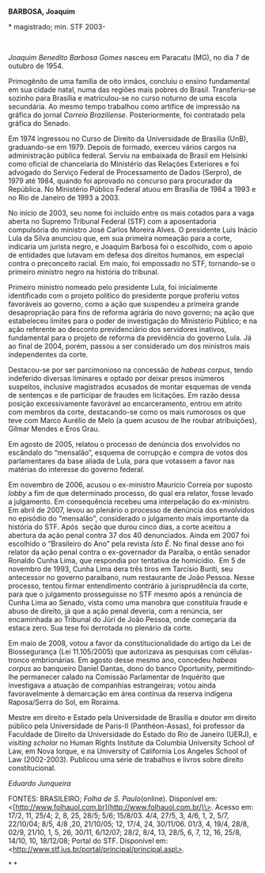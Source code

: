 **BARBOSA, Joaquim**

\* magistrado; min. STF 2003-

 

*Joaquim Benedito Barbosa Gomes* nasceu em Paracatu (MG), no dia 7 de
outubro de 1954.

Primogênito de uma família de oito irmãos, concluiu o ensino fundamental
em sua cidade natal, numa das regiões mais pobres do Brasil.
Transferiu-se sozinho para Brasília e matriculou-se no curso noturno de
uma escola secundária. Ao mesmo tempo trabalhou como artífice de
impressão na gráfica do jornal *Correio Braziliense*. Posteriormente,
foi contratado pela gráfica do Senado.

Em 1974 ingressou no Curso de Direito da Universidade de Brasília (UnB),
graduando-se em 1979. Depois de formado, exerceu vários cargos na
administração pública federal. Serviu na embaixada do Brasil em Helsinki
como oficial de chancelaria do Ministério das Relações Exteriores e foi
advogado do Serviço Federal de Processamento de Dados (Serpro), de 1979
até 1984, quando foi aprovado no concurso para procurador da República.
No Ministério Público Federal atuou em Brasília de 1984 a 1993 e no Rio
de Janeiro de 1993 a 2003.

No início de 2003, seu nome foi incluído entre os mais cotados para a
vaga aberta no Supremo Tribunal Federal (STF) com a aposentadoria
compulsória do ministro José Carlos Moreira Alves. O presidente Luís
Inácio Lula da Silva anunciou que, em sua primeira nomeação para a
corte, indicaria um jurista negro, e Joaquim Barbosa foi o escolhido,
com o apoio de entidades que lutavam em defesa dos direitos humanos, em
especial contra o preconceito racial. Em maio, foi empossado no STF,
tornando-se o primeiro ministro negro na história do tribunal.

Primeiro ministro nomeado pelo presidente Lula, foi inicialmente
identificado com o projeto político do presidente porque proferiu votos
favoráveis ao governo, como a ação que suspendeu a primeira grande
desapropriação para fins de reforma agrária do novo governo; na ação que
estabeleceu limites para o poder de investigação do Ministério Público;
e na ação referente ao desconto previdenciário dos servidores inativos,
fundamental para o projeto de reforma da previdência do governo Lula. Já
ao final de 2004, porém, passou a ser considerado um dos ministros mais
independentes da corte.

Destacou-se por ser parcimonioso na concessão de *habeas corpus*, tendo
indeferido diversas liminares e optado por deixar presos inúmeros
suspeitos, inclusive magistrados acusados de montar esquemas de venda de
sentenças e de participar de fraudes em licitações. Em razão dessa
posição excessivamente favorável ao encarceramento, entrou em atrito com
membros da corte, destacando-se como os mais rumorosos os que teve com
Marco Aurélio de Melo (a quem acusou de lhe roubar atribuições), Gilmar
Mendes e Eros Grau.

Em agosto de 2005, relatou o processo de denúncia dos envolvidos no
escândalo do “mensalão”, esquema de corrupção e compra de votos dos
parlamentares da base aliada de Lula, para que votassem a favor nas
matérias do interesse do governo federal.

Em novembro de 2006, acusou o ex-ministro Maurício Correia por suposto
*lobby* a fim de que determinado processo, do qual era relator, fosse
levado a julgamento. Em consequência recebeu uma interpelação do
ex-ministro. Em abril de 2007, levou ao plenário o processo de denúncia
dos envolvidos no episódio do “mensalão”, considerado o julgamento mais
importante da história do STF. Após  seção que durou cinco dias, a corte
aceitou a abertura da ação penal contra 37 dos 40 denunciados. Ainda em
2007 foi escolhido o “Brasileiro do Ano” pela revista *Isto É*. No final
desse ano foi relator da ação penal contra o ex-governador da Paraíba, o
então senador Ronaldo Cunha Lima, que respondia por tentativa de
homicídio.  Em 5 de novembro de 1993, Cunha Lima dera três tiros em
Tarcísio Buriti, seu antecessor no governo paraibano, num restaurante de
João Pessoa. Nesse processo, tentou firmar entendimento contrário à
jurisprudência da corte, para que o julgamento prosseguisse no STF mesmo
após a renúncia de Cunha Lima ao Senado, vista como uma manobra que
constituía fraude e abuso de direito, já que a ação penal deveria, com a
renúncia, ser encaminhada ao Tribunal do Júri de João Pessoa, onde
começaria da estaca zero. Sua tese foi derrotada no plenário da corte.

Em maio de 2008, votou a favor da constitucionalidade do artigo da Lei
de Biossegurança (Lei 11.105/2005) que autorizava as pesquisas com
células-tronco embrionárias. Em agosto desse mesmo ano, concedeu *habeas
corpus* ao banqueiro Daniel Dantas, dono do banco Oportunity,
permitindo-lhe permanecer calado na Comissão Parlamentar de Inquérito
que investigava a atuação de companhias estrangeiras; votou ainda
favoravelmente à demarcação em área contínua da reserva indígena
Raposa/Serra do Sol, em Roraima.  

Mestre em direito e Estado pela Universidade de Brasília e doutor em
direito público pela Universidade de Paris-II (Panthéon-Assas), foi
professor da Faculdade de Direito da Universidade do Estado do Rio de
Janeiro (UERJ), e *visiting scholar* no Human Rights Institute da
Columbia University School of Law, em Nova Iorque, e na University of
California Los Angeles School of Law (2002-2003). Publicou uma série de
trabalhos e livros sobre direito constitucional.

*Eduardo Junqueira*

FONTES: BRASILEIRO; *Folha de S. Paulo*(online). Disponível em:
\<[http://www.folhauol.com.br](http://www.folhauol.com.br/)\>. Acesso
em: 17/2, 11, 25/4; 2, 8, 25, 28/5; 5/6; 15/8/03. 4/4, 27/5, 3, 4/6, 1,
2, 5/7, 22/10/04; 8/5, 4/8 ,20, 21/10/05; 12, 17/4, 24, 30/11/06. 01/3,
4, 19/4, 28/8, 02/9, 21/10, 1, 5, 26, 30/11, 6/12/07; 28/2, 8/4, 13,
28/5, 6, 7, 12, 16, 25/8, 14/10, 10, 18/12/08; Portal do STF. Disponível
em: \<http://www.stf.jus.br/portal/principal/principal.asp\>.

* *

 
